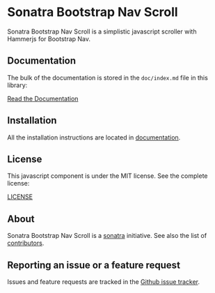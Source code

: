 Sonatra Bootstrap Nav Scroll
============================

Sonatra Bootstrap Nav Scroll is a simplistic javascript scroller with Hammerjs for Bootstrap Nav.

Documentation
-------------

The bulk of the documentation is stored in the `doc/index.md`
file in this library:

[Read the Documentation](doc/index.md)

Installation
------------

All the installation instructions are located in [documentation](doc/index.md).

License
-------

This javascript component is under the MIT license. See the complete license:

[LICENSE](LICENSE)

About
-----

Sonatra Bootstrap Nav Scroll is a [sonatra](https://github.com/sonatra) initiative.
See also the list of [contributors](https://github.com/sonatra/sonatra-bootstrap-nav-scroll/graphs/contributors).

Reporting an issue or a feature request
---------------------------------------

Issues and feature requests are tracked in the [Github issue tracker](https://github.com/sonatra/sonatra-bootstrap-nav-scroll/issues).
